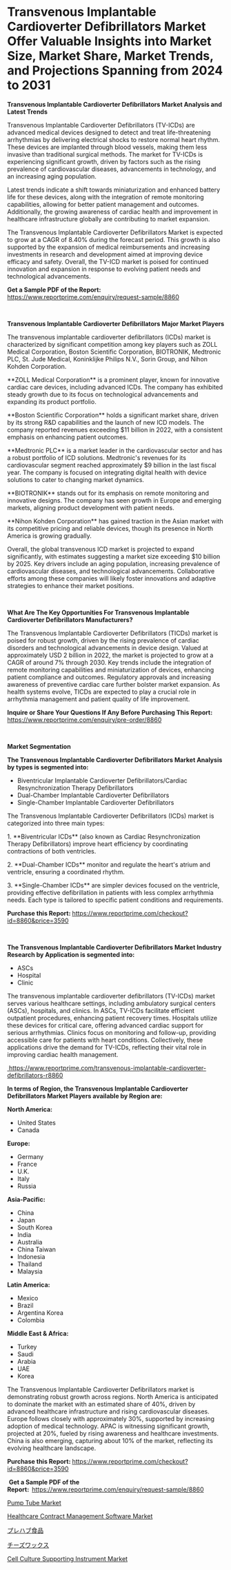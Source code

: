 <p><h1>Transvenous Implantable Cardioverter Defibrillators Market Offer Valuable Insights into Market Size, Market Share, Market Trends, and Projections Spanning from 2024 to 2031</h1></p><p><strong>Transvenous Implantable Cardioverter Defibrillators Market Analysis and Latest Trends</strong></p>
<p><p>Transvenous Implantable Cardioverter Defibrillators (TV-ICDs) are advanced medical devices designed to detect and treat life-threatening arrhythmias by delivering electrical shocks to restore normal heart rhythm. These devices are implanted through blood vessels, making them less invasive than traditional surgical methods. The market for TV-ICDs is experiencing significant growth, driven by factors such as the rising prevalence of cardiovascular diseases, advancements in technology, and an increasing aging population. </p><p>Latest trends indicate a shift towards miniaturization and enhanced battery life for these devices, along with the integration of remote monitoring capabilities, allowing for better patient management and outcomes. Additionally, the growing awareness of cardiac health and improvement in healthcare infrastructure globally are contributing to market expansion. </p><p>The Transvenous Implantable Cardioverter Defibrillators Market is expected to grow at a CAGR of 8.40% during the forecast period. This growth is also supported by the expansion of medical reimbursements and increasing investments in research and development aimed at improving device efficacy and safety. Overall, the TV-ICD market is poised for continued innovation and expansion in response to evolving patient needs and technological advancements.</p></p>
<p><strong>Get a Sample PDF of the Report:&nbsp;</strong> <a href="https://www.reportprime.com/enquiry/request-sample/8860">https://www.reportprime.com/enquiry/request-sample/8860</a></p>
<p>&nbsp;</p>
<p><strong>Transvenous Implantable Cardioverter Defibrillators Major Market Players</strong></p>
<p><p>The transvenous implantable cardioverter defibrillators (ICDs) market is characterized by significant competition among key players such as ZOLL Medical Corporation, Boston Scientific Corporation, BIOTRONIK, Medtronic PLC, St. Jude Medical, Koninklijke Philips N.V., Sorin Group, and Nihon Kohden Corporation.</p><p>**ZOLL Medical Corporation** is a prominent player, known for innovative cardiac care devices, including advanced ICDs. The company has exhibited steady growth due to its focus on technological advancements and expanding its product portfolio.</p><p>**Boston Scientific Corporation** holds a significant market share, driven by its strong R&D capabilities and the launch of new ICD models. The company reported revenues exceeding $11 billion in 2022, with a consistent emphasis on enhancing patient outcomes.</p><p>**Medtronic PLC** is a market leader in the cardiovascular sector and has a robust portfolio of ICD solutions. Medtronic's revenues for its cardiovascular segment reached approximately $9 billion in the last fiscal year. The company is focused on integrating digital health with device solutions to cater to changing market dynamics.</p><p>**BIOTRONIK** stands out for its emphasis on remote monitoring and innovative designs. The company has seen growth in Europe and emerging markets, aligning product development with patient needs.</p><p>**Nihon Kohden Corporation** has gained traction in the Asian market with its competitive pricing and reliable devices, though its presence in North America is growing gradually. </p><p>Overall, the global transvenous ICD market is projected to expand significantly, with estimates suggesting a market size exceeding $10 billion by 2025. Key drivers include an aging population, increasing prevalence of cardiovascular diseases, and technological advancements. Collaborative efforts among these companies will likely foster innovations and adaptive strategies to enhance their market positions.</p></p>
<p>&nbsp;</p>
<p><strong>What Are The Key Opportunities For Transvenous Implantable Cardioverter Defibrillators Manufacturers?</strong></p>
<p><p>The Transvenous Implantable Cardioverter Defibrillators (TICDs) market is poised for robust growth, driven by the rising prevalence of cardiac disorders and technological advancements in device design. Valued at approximately USD 2 billion in 2022, the market is projected to grow at a CAGR of around 7% through 2030. Key trends include the integration of remote monitoring capabilities and miniaturization of devices, enhancing patient compliance and outcomes. Regulatory approvals and increasing awareness of preventive cardiac care further bolster market expansion. As health systems evolve, TICDs are expected to play a crucial role in arrhythmia management and patient quality of life improvement.</p></p>
<p><strong>Inquire or Share Your Questions If Any Before Purchasing This Report:</strong> <a href="https://www.reportprime.com/enquiry/pre-order/8860">https://www.reportprime.com/enquiry/pre-order/8860</a></p>
<p>&nbsp;</p>
<p><strong>Market Segmentation</strong></p>
<p><strong>The Transvenous Implantable Cardioverter Defibrillators Market Analysis by types is segmented into:</strong></p>
<p><ul><li>Biventricular Implantable Cardioverter Defibrillators/Cardiac Resynchronization Therapy Defibrillators</li><li>Dual-Chamber Implantable Cardioverter Defibrillators</li><li>Single-Chamber Implantable Cardioverter Defibrillators</li></ul></p>
<p><p>The Transvenous Implantable Cardioverter Defibrillators (ICDs) market is categorized into three main types: </p><p>1. **Biventricular ICDs** (also known as Cardiac Resynchronization Therapy Defibrillators) improve heart efficiency by coordinating contractions of both ventricles. </p><p>2. **Dual-Chamber ICDs** monitor and regulate the heart's atrium and ventricle, ensuring a coordinated rhythm. </p><p>3. **Single-Chamber ICDs** are simpler devices focused on the ventricle, providing effective defibrillation in patients with less complex arrhythmia needs. Each type is tailored to specific patient conditions and requirements.</p></p>
<p><strong>Purchase this Report:&nbsp;</strong><a href="https://www.reportprime.com/checkout?id=8860&price=3590">https://www.reportprime.com/checkout?id=8860&price=3590</a></p>
<p>&nbsp;</p>
<p><strong>The Transvenous Implantable Cardioverter Defibrillators Market Industry Research by Application is segmented into:</strong></p>
<p><ul><li>ASCs</li><li>Hospital</li><li>Clinic</li></ul></p>
<p><p>The transvenous implantable cardioverter defibrillators (TV-ICDs) market serves various healthcare settings, including ambulatory surgical centers (ASCs), hospitals, and clinics. In ASCs, TV-ICDs facilitate efficient outpatient procedures, enhancing patient recovery times. Hospitals utilize these devices for critical care, offering advanced cardiac support for serious arrhythmias. Clinics focus on monitoring and follow-up, providing accessible care for patients with heart conditions. Collectively, these applications drive the demand for TV-ICDs, reflecting their vital role in improving cardiac health management.</p></p>
<p><a href="https://www.reportprime.com/transvenous-implantable-cardioverter-defibrillators-r8860">&nbsp;https://www.reportprime.com/transvenous-implantable-cardioverter-defibrillators-r8860</a></p>
<p><strong>In terms of Region, the Transvenous Implantable Cardioverter Defibrillators Market Players available by Region are:</strong></p>
<p>
    <p> <strong> North America: </strong>
        <ul>
            <li>United States</li>
            <li>Canada</li>
        </ul>
        </p> 
    <p> <strong> Europe: </strong>
        <ul>
            <li>Germany</li>
            <li>France</li>
            <li>U.K.</li>
            <li>Italy</li>
            <li>Russia</li>
        </ul>
        </p> 
    <p> <strong> Asia-Pacific: </strong>
        <ul>
            <li>China</li>
            <li>Japan</li>
            <li>South Korea</li>
            <li>India</li>
            <li>Australia</li>
            <li>China Taiwan</li>
            <li>Indonesia</li>
            <li>Thailand</li>
            <li>Malaysia</li>
        </ul>
        </p> 
    <p> <strong> Latin America: </strong>
        <ul>
            <li>Mexico</li>
            <li>Brazil</li>
            <li>Argentina Korea</li>
            <li>Colombia</li>
        </ul>
        </p> 
    <p> <strong> Middle East & Africa: </strong>
        <ul>
            <li>Turkey</li>
            <li>Saudi</li>
            <li>Arabia</li>
            <li>UAE</li>
            <li>Korea</li>
        </ul>
    </p>
    </p>
<p><p>The Transvenous Implantable Cardioverter Defibrillators market is demonstrating robust growth across regions. North America is anticipated to dominate the market with an estimated share of 40%, driven by advanced healthcare infrastructure and rising cardiovascular diseases. Europe follows closely with approximately 30%, supported by increasing adoption of medical technology. APAC is witnessing significant growth, projected at 20%, fueled by rising awareness and healthcare investments. China is also emerging, capturing about 10% of the market, reflecting its evolving healthcare landscape.</p></p>
<p><strong>Purchase this Report: </strong><a href="https://www.reportprime.com/checkout?id=8860&price=3590">https://www.reportprime.com/checkout?id=8860&price=3590</a></p>
<p>&nbsp;<strong>Get a Sample PDF of the Report:&nbsp;&nbsp;</strong><a href="https://www.reportprime.com/enquiry/request-sample/8860">https://www.reportprime.com/enquiry/request-sample/8860</a></p>
<p><strong></strong></p>
<p><p><a href="https://medium.com/@orinschowalter/this-report-on-pump-tube-market-is-a-comprehensive-analysis-of-market-shares-strategies-86b4e31e89c1">Pump Tube Market</a></p><p><a href="https://www.linkedin.com/pulse/how-healthcare-contract-management-software-market-evolved-qawyf?trackingId=a29CdTi%2BQGqM8PYc7XPZkg%3D%3D">Healthcare Contract Management Software Market</a></p><p><a href="https://medium.com/@olyy49keyt/prefabricated-food-market-%E3%81%AF-%E3%82%B3%E3%82%B9%E3%83%88%E7%AE%A1%E7%90%86%E3%81%A8%E5%8A%B9%E7%8E%87%E5%90%91%E4%B8%8A%E3%82%92%E5%84%AA%E5%85%88%E3%81%97%E3%81%BE%E3%81%99-%E3%81%95%E3%82%89%E3%81%AB-%E5%A0%B1%E5%91%8A%E6%9B%B8%E3%81%AF%E5%B8%82%E5%A0%B4%E3%81%AE%E9%9C%80%E8%A6%81%E9%9D%A2%E3%81%A8%E4%BE%9B%E7%B5%A6%E9%9D%A2%E3%81%AE%E4%B8%A1%E6%96%B9%E3%82%92%E3%82%AB%E3%83%90%E3%83%BC%E3%81%97%E3%81%A6%E3%81%84%E3%81%BE%E3%81%99-prefabricated-food-763a67cccfad">プレハブ食品</a></p><p><a href="https://marciimhc.medium.com/%E3%82%B0%E3%83%AD%E3%83%BC%E3%83%90%E3%83%AB%E3%83%81%E3%83%BC%E3%82%BA%E3%83%AF%E3%83%83%E3%82%AF%E3%82%B9%E5%B8%82%E5%A0%B4%E3%81%AE%E8%A6%8F%E6%A8%A1%E3%81%AF-13-2-%E3%81%AE%E5%B9%B4%E9%96%93%E6%88%90%E9%95%B7%E7%8E%87%E3%81%A7%E5%88%B0%E9%81%94%E3%81%99%E3%82%8B%E3%81%93%E3%81%A8%E3%81%8C%E4%BA%88%E6%83%B3%E3%81%95%E3%82%8C%E3%81%A6%E3%81%8A%E3%82%8A-%E3%81%93%E3%81%AE%E3%83%AC%E3%83%9D%E3%83%BC%E3%83%88%E3%81%AF2024%E5%B9%B4%E3%81%8B%E3%82%892031%E5%B9%B4%E3%81%BE%E3%81%A7%E3%81%AE%E5%B8%82%E5%A0%B4%E6%88%90%E9%95%B7-%E3%83%88%E3%83%AC%E3%83%B3%E3%83%89-%E6%A9%9F%E4%BC%9A-%E3%81%8A%E3%82%88%E3%81%B3%E4%BA%88%E6%B8%AC%E3%82%92%E3%82%AB%E3%83%90%E3%83%BC%E3%81%97%E3%81%A6%E3%81%84%E3%81%BE%E3%81%99-843d33875255">チーズワックス</a></p><p><a href="https://github.com/RickHolmes3/Market-Research-Report-List-6/blob/main/cell-culture-supporting-instrument-market.md">Cell Culture Supporting Instrument Market</a></p></p>